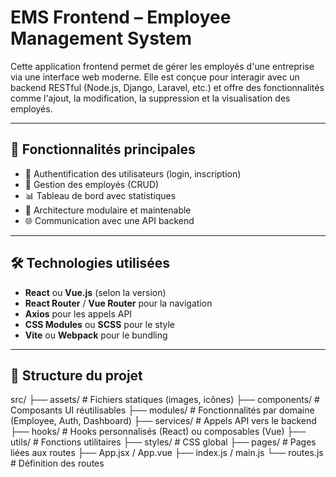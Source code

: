 # EMS Frontend – Employee Management System

Cette application frontend permet de gérer les employés d'une entreprise via une interface web moderne. Elle est conçue pour interagir avec un backend RESTful (Node.js, Django, Laravel, etc.) et offre des fonctionnalités comme l'ajout, la modification, la suppression et la visualisation des employés.

---

## 🚀 Fonctionnalités principales

- 🔐 Authentification des utilisateurs (login, inscription)
- 👥 Gestion des employés (CRUD)
- 📊 Tableau de bord avec statistiques
- 📁 Architecture modulaire et maintenable
- 🌐 Communication avec une API backend

---

## 🛠️ Technologies utilisées

- **React** ou **Vue.js** (selon la version)
- **React Router** / **Vue Router** pour la navigation
- **Axios** pour les appels API
- **CSS Modules** ou **SCSS** pour le style
- **Vite** ou **Webpack** pour le bundling

---

## 📁 Structure du projet

src/ ├── assets/ # Fichiers statiques (images, icônes) ├── components/ # Composants UI réutilisables ├── modules/ # Fonctionnalités par domaine (Employee, Auth, Dashboard) ├── services/ # Appels API vers le backend ├── hooks/ # Hooks personnalisés (React) ou composables (Vue) ├── utils/ # Fonctions utilitaires ├── styles/ # CSS global ├── pages/ # Pages liées aux routes ├── App.jsx / App.vue ├── index.js / main.js └── routes.js # Définition des routes
